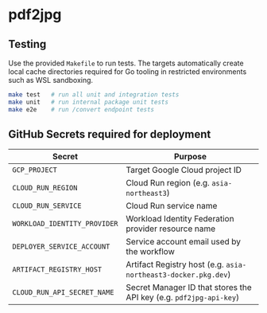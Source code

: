 # pdf2jpg

## Testing

Use the provided `Makefile` to run tests. The targets automatically create local cache directories required for Go tooling in restricted environments such as WSL sandboxing.

```bash
make test   # run all unit and integration tests
make unit   # run internal package unit tests
make e2e    # run /convert endpoint tests
```

## GitHub Secrets required for deployment

| Secret | Purpose |
| --- | --- |
| `GCP_PROJECT` | Target Google Cloud project ID |
| `CLOUD_RUN_REGION` | Cloud Run region (e.g. `asia-northeast3`) |
| `CLOUD_RUN_SERVICE` | Cloud Run service name |
| `WORKLOAD_IDENTITY_PROVIDER` | Workload Identity Federation provider resource name |
| `DEPLOYER_SERVICE_ACCOUNT` | Service account email used by the workflow |
| `ARTIFACT_REGISTRY_HOST` | Artifact Registry host (e.g. `asia-northeast3-docker.pkg.dev`) |
| `CLOUD_RUN_API_SECRET_NAME` | Secret Manager ID that stores the API key (e.g. `pdf2jpg-api-key`) |
